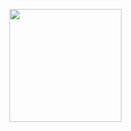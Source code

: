 

<div id="animation-container">
    <img id="animated-image" src="images/index/pixil-frame-0.png" width="200">
</div>

<style>
  #animation-container {
    display: flex;
    justify-content: center;
    align-items: center;
    height: 200px; /* Adjust height of container */
    margin-top: 150px; /* Moves it lower on the page */
  }
</style>

<script>
  // Image sequence
  const frames = [
    "images/index/pixil-frame-0.png",
    "images/index/pixil-frame-1.png",
    "images/index/pixil-frame-2.png"
  ];

  let index = 0;
  const imgElement = document.getElementById("animated-image");

  // Preload images
  const preloadedImages = frames.map(src => {
    const img = new Image();
    img.src = src;
    return img;
  });

  function animateFrames() {
    index = (index + 1) % frames.length; // Loop through frames
    imgElement.src = preloadedImages[index].src; // Use preloaded images
  }

  // Start animation after images are preloaded
  window.onload = () => {
    setInterval(animateFrames, 100); // Adjust speed here
  };
</script>
